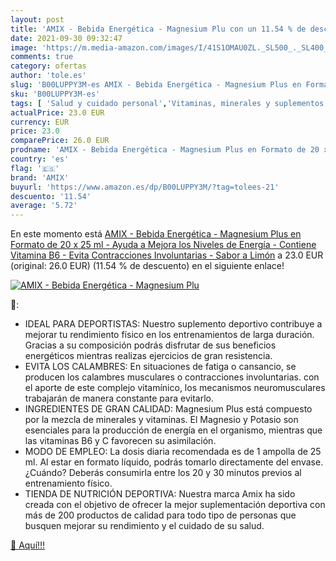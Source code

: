 ```yaml
---
layout: post
title: 'AMIX - Bebida Energética - Magnesium Plu con un 11.54 % de descuento'
date: 2021-09-30 09:32:47
image: 'https://m.media-amazon.com/images/I/41S1OMAU0ZL._SL500_._SL400_.jpg'
comments: true
category: ofertas
author: 'tole.es'
slug: 'B00LUPPY3M-es AMIX - Bebida Energética - Magnesium Plus en Formato de 20...'
sku: 'B00LUPPY3M-es'
tags: [ 'Salud y cuidado personal','Vitaminas, minerales y suplementos en medicamentos, remedios y suplementos dietéticos','amix','bebida','energética', ]
actualPrice: 23.0 EUR
currency: EUR
price: 23.0
comparePrice: 26.0 EUR
prodname: 'AMIX - Bebida Energética - Magnesium Plus en Formato de 20 x 25 ml - Ayuda a Mejora los Niveles de Energía - Contiene Vitamina B6 - Evita Contracciones Involuntarias - Sabor a Limón'
country: 'es'
flag: '🇪🇸'
brand: 'AMIX'
buyurl: 'https://www.amazon.es/dp/B00LUPPY3M/?tag=tolees-21'
descuento: '11.54'
average: '5.72'
---
```


En este momento está [AMIX - Bebida Energética - Magnesium Plus en Formato de 20 x 25 ml - Ayuda a Mejora los Niveles de Energía - Contiene Vitamina B6 - Evita Contracciones Involuntarias - Sabor a Limón](https://www.amazon.es/dp/B00LUPPY3M/?tag=tolees-21) a 23.0 EUR (original: 26.0 EUR) (11.54 %  de descuento) en el siguiente enlace!

[![AMIX - Bebida Energética - Magnesium Plu](https://m.media-amazon.com/images/I/41S1OMAU0ZL._SL500_._SL400_.jpg)](https://www.amazon.es/dp/B00LUPPY3M/?tag=tolees-21)

🔎:

- IDEAL PARA DEPORTISTAS: Nuestro suplemento deportivo contribuye a mejorar tu rendimiento físico en los entrenamientos de larga duración. Gracias a su composición podrás disfrutar de sus beneficios energéticos mientras realizas ejercicios de gran resistencia.
- EVITA LOS CALAMBRES: En situaciones de fatiga o cansancio, se producen los calambres musculares o contracciones involuntarias. con el aporte de este complejo vitamínico, los mecanismos neuromusculares trabajarán de manera constante para evitarlo.
- INGREDIENTES DE GRAN CALIDAD: Magnesium Plus está compuesto por la mezcla de minerales y vitaminas. El Magnesio y Potasio son esenciales para la producción de energía en el organismo, mientras que las vitaminas B6 y C favorecen su asimilación.
- MODO DE EMPLEO: La dosis diaria recomendada es de 1 ampolla de 25 ml. Al estar en formato líquido, podrás tomarlo directamente del envase. ¿Cuándo? Deberás consumirla entre los 20 y 30 minutos previos al entrenamiento físico.
- TIENDA DE NUTRICIÓN DEPORTIVA: Nuestra marca Amix ha sido creada con el objetivo de ofrecer la mejor suplementación deportiva con más de 200 productos de calidad para todo tipo de personas que busquen mejorar su rendimiento y el cuidado de su salud.

[🛒 Aquí!!!](https://www.amazon.es/dp/B00LUPPY3M/?tag=tolees-21)
